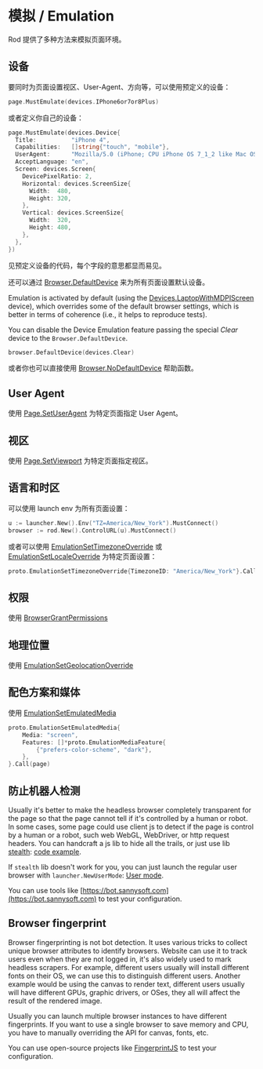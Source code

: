# 模拟 / Emulation

Rod 提供了多种方法来模拟页面环境。

## 设备

要同时为页面设置视区、User-Agent、方向等，可以使用预定义的设备：

```go
page.MustEmulate(devices.IPhone6or7or8Plus)
```

或者定义你自己的设备：

```go
page.MustEmulate(devices.Device{
  Title:          "iPhone 4",
  Capabilities:   []string{"touch", "mobile"},
  UserAgent:      "Mozilla/5.0 (iPhone; CPU iPhone OS 7_1_2 like Mac OS X)",
  AcceptLanguage: "en",
  Screen: devices.Screen{
    DevicePixelRatio: 2,
    Horizontal: devices.ScreenSize{
      Width:  480,
      Height: 320,
    },
    Vertical: devices.ScreenSize{
      Width:  320,
      Height: 480,
    },
  },
})
```

见预定义设备的代码，每个字段的意思都显而易见。

还可以通过 [Browser.DefaultDevice](https://pkg.go.dev/github.com/go-rod/rod#Browser.DefaultDevice) 来为所有页面设置默认设备。

Emulation is activated by default (using the [Devices.LaptopWithMDPIScreen](https://github.com/go-rod/rod/blob/bc44c39c9b4352c15d00bef6f6a1071205d2c388/lib/devices/list.go#L616) device), which overrides some of the default browser settings, which is better in terms of coherence (i.e., it helps to reproduce tests).

You can disable the Device Emulation feature passing the special _Clear_ device to the `Browser.DefaultDevice`.

```go
browser.DefaultDevice(devices.Clear)
```

或者你也可以直接使用 [Browser.NoDefaultDevice](https://pkg.go.dev/github.com/go-rod/rod#Browser.NoDefaultDevice) 帮助函数。

## User Agent

使用 [Page.SetUserAgent](https://pkg.go.dev/github.com/go-rod/rod#Page.SetUserAgent) 为特定页面指定 User Agent。

## 视区

使用 [Page.SetViewport](https://pkg.go.dev/github.com/go-rod/rod#Page.SetViewport) 为特定页面指定视区。

## 语言和时区

可以使用 launch env 为所有页面设置：

```go
u := launcher.New().Env("TZ=America/New_York").MustConnect()
browser := rod.New().ControlURL(u).MustConnect()
```

或者可以使用 [EmulationSetTimezoneOverride](https://pkg.go.dev/github.com/go-rod/rod/lib/proto#EmulationSetTimezoneOverride) 或 [EmulationSetLocaleOverride](https://pkg.go.dev/github.com/go-rod/rod/lib/proto#EmulationSetLocaleOverride) 为特定页面设置：

```go
proto.EmulationSetTimezoneOverride{TimezoneID: "America/New_York"}.Call(page)
```

## 权限

使用 [BrowserGrantPermissions](https://pkg.go.dev/github.com/go-rod/rod/lib/proto#BrowserGrantPermissions)

## 地理位置

使用 [EmulationSetGeolocationOverride](https://pkg.go.dev/github.com/go-rod/rod/lib/proto#EmulationSetGeolocationOverride)

## 配色方案和媒体

使用 [EmulationSetEmulatedMedia](https://pkg.go.dev/github.com/go-rod/rod/lib/proto#EmulationSetEmulatedMedia)

```go
proto.EmulationSetEmulatedMedia{
    Media: "screen",
    Features: []*proto.EmulationMediaFeature{
        {"prefers-color-scheme", "dark"},
    },
}.Call(page)
```

## 防止机器人检测

Usually it's better to make the headless browser completely transparent for the page so that the page cannot tell if it's controlled by a human or robot. In some cases, some page could use client js to detect if the page is control by a human or a robot, such web WebGL, WebDriver, or http request headers. You can handcraft a js lib to hide all the trails, or just use lib [stealth](https://github.com/go-rod/stealth): [code example](https://github.com/go-rod/stealth/blob/master/examples_test.go).

If `stealth` lib doesn't work for you, you can just launch the regular user browser with `launcher.NewUserMode`: [User mode](custom-launch.md?id=user-mode).

You can use tools like [https://bot.sannysoft.com](https://bot.sannysoft.com) to test your configuration.

## Browser fingerprint

Browser fingerprinting is not bot detection. It uses various tricks to collect unique browser attributes to identify browsers. Website can use it to track users even when they are not logged in, it's also widely used to mark headless scrapers. For example, different users usually will install different fonts on their OS, we can use this to distinguish different users. Another example would be using the canvas to render text, different users usually will have different GPUs, graphic drivers, or OSes, they all will affect the result of the rendered image.

Usually you can launch multiple browser instances to have different fingerprints. If you want to use a single browser to save memory and CPU, you have to manually overriding the API for canvas, fonts, etc.

You can use open-source projects like [FingerprintJS](https://github.com/fingerprintjs/fingerprintjs/) to test your configuration.

